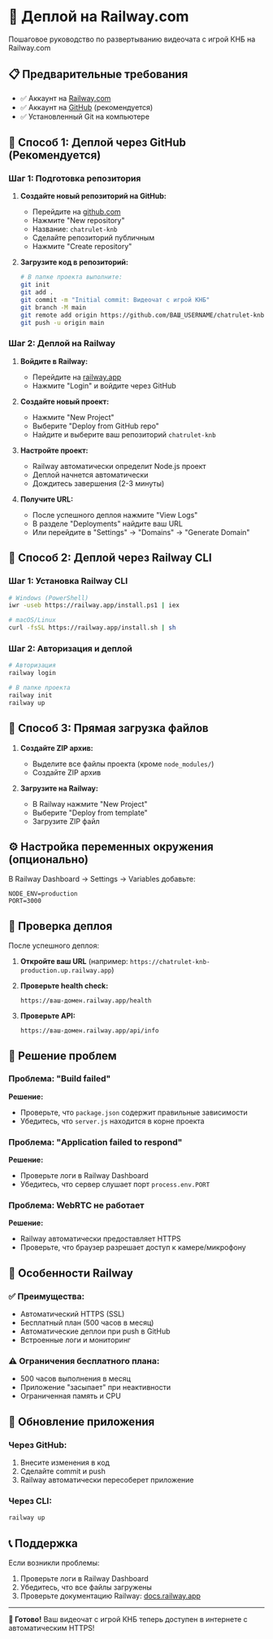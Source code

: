 # 🚀 Деплой на Railway.com

Пошаговое руководство по развертыванию видеочата с игрой КНБ на Railway.com

## 📋 Предварительные требования

- ✅ Аккаунт на [Railway.com](https://railway.app)
- ✅ Аккаунт на [GitHub](https://github.com) (рекомендуется)
- ✅ Установленный Git на компьютере

## 🎯 Способ 1: Деплой через GitHub (Рекомендуется)

### Шаг 1: Подготовка репозитория

1. **Создайте новый репозиторий на GitHub:**
   - Перейдите на [github.com](https://github.com)
   - Нажмите "New repository"
   - Название: `chatrulet-knb`
   - Сделайте репозиторий публичным
   - Нажмите "Create repository"

2. **Загрузите код в репозиторий:**
   ```bash
   # В папке проекта выполните:
   git init
   git add .
   git commit -m "Initial commit: Видеочат с игрой КНБ"
   git branch -M main
   git remote add origin https://github.com/ВАШ_USERNAME/chatrulet-knb.git
   git push -u origin main
   ```

### Шаг 2: Деплой на Railway

1. **Войдите в Railway:**
   - Перейдите на [railway.app](https://railway.app)
   - Нажмите "Login" и войдите через GitHub

2. **Создайте новый проект:**
   - Нажмите "New Project"
   - Выберите "Deploy from GitHub repo"
   - Найдите и выберите ваш репозиторий `chatrulet-knb`

3. **Настройте проект:**
   - Railway автоматически определит Node.js проект
   - Деплой начнется автоматически
   - Дождитесь завершения (2-3 минуты)

4. **Получите URL:**
   - После успешного деплоя нажмите "View Logs"
   - В разделе "Deployments" найдите ваш URL
   - Или перейдите в "Settings" → "Domains" → "Generate Domain"

## 🎯 Способ 2: Деплой через Railway CLI

### Шаг 1: Установка Railway CLI

```bash
# Windows (PowerShell)
iwr -useb https://railway.app/install.ps1 | iex

# macOS/Linux
curl -fsSL https://railway.app/install.sh | sh
```

### Шаг 2: Авторизация и деплой

```bash
# Авторизация
railway login

# В папке проекта
railway init
railway up
```

## 🎯 Способ 3: Прямая загрузка файлов

1. **Создайте ZIP архив:**
   - Выделите все файлы проекта (кроме `node_modules/`)
   - Создайте ZIP архив

2. **Загрузите на Railway:**
   - В Railway нажмите "New Project"
   - Выберите "Deploy from template"
   - Загрузите ZIP файл

## ⚙️ Настройка переменных окружения (опционально)

В Railway Dashboard → Settings → Variables добавьте:

```
NODE_ENV=production
PORT=3000
```

## 🔧 Проверка деплоя

После успешного деплоя:

1. **Откройте ваш URL** (например: `https://chatrulet-knb-production.up.railway.app`)

2. **Проверьте health check:**
   ```
   https://ваш-домен.railway.app/health
   ```

3. **Проверьте API:**
   ```
   https://ваш-домен.railway.app/api/info
   ```

## 🐛 Решение проблем

### Проблема: "Build failed"
**Решение:**
- Проверьте, что `package.json` содержит правильные зависимости
- Убедитесь, что `server.js` находится в корне проекта

### Проблема: "Application failed to respond"
**Решение:**
- Проверьте логи в Railway Dashboard
- Убедитесь, что сервер слушает порт `process.env.PORT`

### Проблема: WebRTC не работает
**Решение:**
- Railway автоматически предоставляет HTTPS
- Проверьте, что браузер разрешает доступ к камере/микрофону

## 📱 Особенности Railway

### ✅ Преимущества:
- Автоматический HTTPS (SSL)
- Бесплатный план (500 часов в месяц)
- Автоматические деплои при push в GitHub
- Встроенные логи и мониторинг

### ⚠️ Ограничения бесплатного плана:
- 500 часов выполнения в месяц
- Приложение "засыпает" при неактивности
- Ограниченная память и CPU

## 🔄 Обновление приложения

### Через GitHub:
1. Внесите изменения в код
2. Сделайте commit и push
3. Railway автоматически пересоберет приложение

### Через CLI:
```bash
railway up
```

## 📞 Поддержка

Если возникли проблемы:
1. Проверьте логи в Railway Dashboard
2. Убедитесь, что все файлы загружены
3. Проверьте документацию Railway: [docs.railway.app](https://docs.railway.app)

---

**🎉 Готово!** Ваш видеочат с игрой КНБ теперь доступен в интернете с автоматическим HTTPS!
